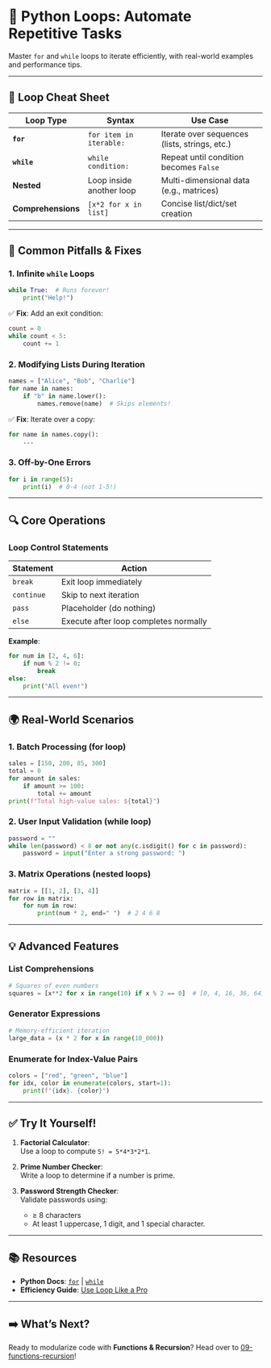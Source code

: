 # 🔁 Python Loops: Automate Repetitive Tasks

Master `for` and `while` loops to iterate efficiently, with real-world examples and performance tips.  

---

## 🧩 Loop Cheat Sheet  
| Loop Type | Syntax | Use Case |  
|-----------|--------|----------|  
| **`for`** | `for item in iterable:` | Iterate over sequences (lists, strings, etc.) |  
| **`while`** | `while condition:` | Repeat until condition becomes `False` |  
| **Nested** | Loop inside another loop | Multi-dimensional data (e.g., matrices) |  
| **Comprehensions** | `[x*2 for x in list]` | Concise list/dict/set creation |  

---

## 🚨 Common Pitfalls & Fixes  
### 1. **Infinite `while` Loops**  
```python  
while True:  # Runs forever!  
    print("Help!")  
```  
✅ **Fix**: Add an exit condition:  
```python  
count = 0  
while count < 5:  
    count += 1  
```  

### 2. **Modifying Lists During Iteration**  
```python  
names = ["Alice", "Bob", "Charlie"]  
for name in names:  
    if "b" in name.lower():  
        names.remove(name)  # Skips elements!  
```  
✅ **Fix**: Iterate over a copy:  
```python  
for name in names.copy():  
    ...  
```  

### 3. **Off-by-One Errors**  
```python  
for i in range(5):  
    print(i)  # 0-4 (not 1-5!)  
```  

---

## 🔍 Core Operations  
### **Loop Control Statements**  
| Statement | Action |  
|-----------|--------|  
| `break` | Exit loop immediately |  
| `continue` | Skip to next iteration |  
| `pass` | Placeholder (do nothing) |  
| `else` | Execute after loop completes normally |  

**Example**:  
```python  
for num in [2, 4, 6]:  
    if num % 2 != 0:  
        break  
else:  
    print("All even!")  
```  

---

## 🌍 Real-World Scenarios  
### 1. **Batch Processing (for loop)**  
```python  
sales = [150, 200, 85, 300]  
total = 0  
for amount in sales:  
    if amount >= 100:  
        total += amount  
print(f"Total high-value sales: ${total}")  
```  

### 2. **User Input Validation (while loop)**  
```python  
password = ""  
while len(password) < 8 or not any(c.isdigit() for c in password):  
    password = input("Enter a strong password: ")  
```  

### 3. **Matrix Operations (nested loops)**  
```python  
matrix = [[1, 2], [3, 4]]  
for row in matrix:  
    for num in row:  
        print(num * 2, end=" ")  # 2 4 6 8  
```  

---

## 💡 Advanced Features  
### **List Comprehensions**  
```python  
# Squares of even numbers  
squares = [x**2 for x in range(10) if x % 2 == 0]  # [0, 4, 16, 36, 64]  
```  

### **Generator Expressions**  
```python  
# Memory-efficient iteration  
large_data = (x * 2 for x in range(10_000))  
```  

### **Enumerate for Index-Value Pairs**  
```python  
colors = ["red", "green", "blue"]  
for idx, color in enumerate(colors, start=1):  
    print(f"{idx}. {color}")  
```  

---

## ✅ Try It Yourself!  
1. **Factorial Calculator**:  
   Use a loop to compute `5! = 5*4*3*2*1`.  

2. **Prime Number Checker**:  
   Write a loop to determine if a number is prime.  

3. **Password Strength Checker**:  
   Validate passwords using:  
   - ≥ 8 characters  
   - At least 1 uppercase, 1 digit, and 1 special character.  

---

## 📚 Resources  
- **Python Docs**: [`for`](https://docs.python.org/3/tutorial/controlflow.html#for-statements) | [`while`](https://docs.python.org/3/reference/compound_stmts.html#while)  
- **Efficiency Guide**: [Use Loop Like a Pro](https://blog.devgenius.io/loop-like-a-pro-97855679e5a7)  

---

## ➡️ What’s Next?  
Ready to modularize code with **Functions & Recursion**? Head over to [09-functions-recursion](/09-functions-recursion)!  
